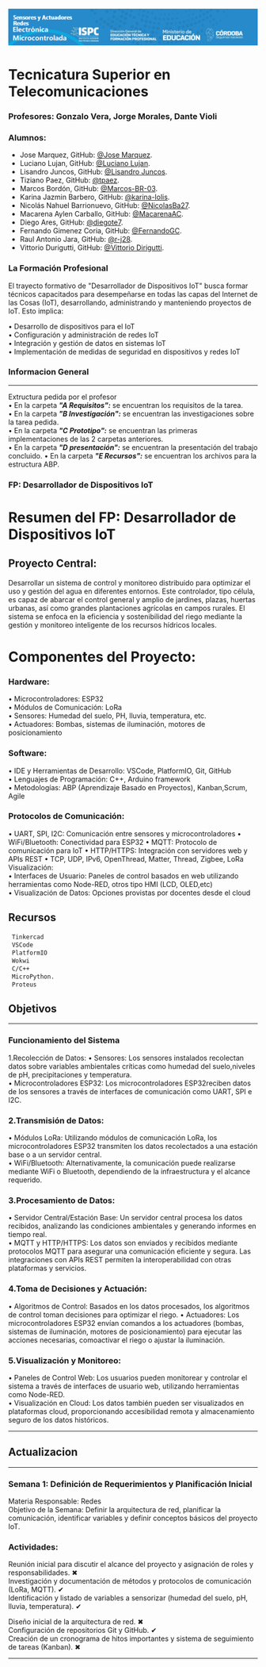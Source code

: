 
![alt text](/caratula.png)  

# Tecnicatura Superior en Telecomunicaciones
### Profesores: Gonzalo Vera, Jorge Morales, Dante Violi  
### Alumnos: 
- Jose Marquez, GitHub: [@Jose Marquez](https://github.com/marquezjose).
- Luciano Lujan, GitHub: [@Luciano Lujan](https://github.com/lucianoilujan).
- Lisandro Juncos, GitHub: [@Lisandro Juncos](https://github.com/Lisandro-05).
- Tiziano Paez, GitHub: [@tpaez](https://github.com/tpaez).
- Marcos Bordón, GitHub: [@Marcos-BR-03](https://github.com/Marcos-BR-03).
- Karina Jazmin Barbero, GitHub: [@karina-lolis](https://github.com/karina-lolis).
- Nicolás Nahuel Barrionuevo, GitHub: [@NicolasBa27](https://github.com/NicolasBa27).
- Macarena Aylen Carballo, GitHub: [@MacarenaAC](https://github.com/MacarenaAC).
- Diego Ares, GitHub: [@diegote7](https://github.com/diegote7).
- Fernando Gimenez Coria, GitHub: [@FernandoGC](https://github.com/FerCbr).
- Raul Antonio Jara, GitHub: [@r-j28](https://github.com/r-j28).
- Vittorio Durigutti, GitHub: [@Vittorio Dirigutti](https://github.com/vittoriodurigutti).

### La Formación Profesional
 
El trayecto formativo de "Desarrollador de Dispositivos IoT" busca formar técnicos capacitados para desempeñarse en todas las capas del Internet de las Cosas (IoT), desarrollando, administrando y manteniendo proyectos de IoT. Esto implica:

• Desarrollo de dispositivos para el IoT  
• Configuración y administración de redes IoT   
• Integración y gestión de datos en sistemas IoT  
• Implementación de medidas de seguridad en dispositivos y redes IoT  
### Informacion General
***
Extructura pedida por el profesor  
• En la carpeta ***"A Requisitos":*** se encuentran los requisitos de la tarea.   
• En la carpeta ***"B Investigación":*** se encuentran las investigaciones sobre la tarea pedida.  
• En la carpeta ***"C Prototipo":*** se encuentran las primeras implementaciones de las 2 carpetas anteriores.   
• En la carpeta ***"D presentación":*** se encuentran la presentación del trabajo concluido.
• En la carpeta ***"E Recursos":*** se encuentran los archivos para la estructura ABP.  


### FP: Desarrollador de Dispositivos IoT
 
# Resumen del FP: Desarrollador de Dispositivos IoT  

## Proyecto Central:   
Desarrollar un sistema de control y monitoreo distribuido para optimizar el uso y gestión del agua en diferentes entornos. Este controlador, tipo célula, es capaz de abarcar el control general y amplio de jardines, plazas, huertas urbanas, así como grandes plantaciones agrícolas en campos rurales. El sistema se enfoca en la eficiencia y sostenibilidad del riego mediante la gestión y monitoreo inteligente de los recursos hídricos locales.
 

# Componentes del Proyecto:

### Hardware:
• Microcontroladores: ESP32  
• Módulos de Comunicación: LoRa  
• Sensores: Humedad del suelo, PH, lluvia, temperatura, etc.  
• Actuadores: Bombas, sistemas de iluminación, motores de posicionamiento  

### Software:
• IDE y Herramientas de Desarrollo: VSCode, PlatformIO, Git, GitHub  
• Lenguajes de Programación: C++, Arduino framework  
• Metodologías: ABP (Aprendizaje Basado en Proyectos), Kanban,Scrum, Agile  

### Protocolos de Comunicación:
• UART, SPI, I2C: Comunicación entre sensores y microcontroladores
• WiFi/Bluetooth: Conectividad para ESP32
• MQTT: Protocolo de comunicación para IoT
• HTTP/HTTPS: Integración con servidores web y APIs REST
• TCP, UDP, IPv6, OpenThread, Matter, Thread, Zigbee, LoRa Visualización:  
• Interfaces de Usuario: Paneles de control basados en web utilizando herramientas como Node-RED, otros tipo HMI (LCD, OLED,etc)  
• Visualización de Datos: Opciones provistas por docentes desde el cloud  
## Recursos

```
 Tinkercad
 VSCode
 PlatformIO 
 Wokwi
 C/C++
 MicroPython.
 Proteus
```
## Objetivos
***
### Funcionamiento del Sistema
1.Recolección de Datos:
• Sensores: Los sensores instalados recolectan datos sobre variables ambientales críticas como humedad del suelo,niveles de pH, precipitaciones y temperatura.  
• Microcontroladores ESP32: Los microcontroladores ESP32reciben datos de los sensores a través de interfaces de comunicación como UART, SPI e I2C.  

### 2.Transmisión de Datos:
• Módulos LoRa: Utilizando módulos de comunicación LoRa, los microcontroladores ESP32 transmiten los datos recolectados a una estación base o a un servidor central.  
• WiFi/Bluetooth: Alternativamente, la comunicación puede realizarse mediante WiFi o Bluetooth, dependiendo de la infraestructura y el alcance requerido.  

### 3.Procesamiento de Datos:
• Servidor Central/Estación Base: Un servidor central procesa los datos recibidos, analizando las condiciones ambientales y generando informes en tiempo real.  
• MQTT y HTTP/HTTPS: Los datos son enviados y recibidos mediante protocolos MQTT para asegurar una comunicación eficiente y segura. Las integraciones con APIs REST permiten la interoperabilidad con otras plataformas y servicios.  

### 4.Toma de Decisiones y Actuación:
• Algoritmos de Control: Basados en los datos procesados, los algoritmos de control toman decisiones para optimizar el riego.
• Actuadores: Los microcontroladores ESP32 envían comandos a los actuadores (bombas, sistemas de iluminación, motores de posicionamiento) para ejecutar las acciones necesarias, comoactivar el riego o ajustar la iluminación.  

### 5.Visualización y Monitoreo:
• Paneles de Control Web: Los usuarios pueden monitorear y controlar el sistema a través de interfaces de usuario web, utilizando herramientas como Node-RED.  
• Visualización en Cloud: Los datos también pueden ser visualizados en plataformas cloud, proporcionando accesibilidad remota y almacenamiento seguro de los datos históricos.  
***

## Actualizacion
***
### Semana 1: Definición de Requerimientos y Planificación Inicial  
Materia Responsable: Redes  
Objetivo de la Semana: Definir la arquitectura de red, planificar la comunicación, identificar variables y definir conceptos básicos del proyecto IoT.  

### Actividades:
Reunión inicial para discutir el alcance del proyecto y asignación de roles y responsabilidades.  ✖   
Investigación y documentación de métodos y protocolos de comunicación (LoRa, MQTT).  ✔   
Identificación y listado de variables a sensorizar (humedad del suelo, pH, lluvia, temperatura).  ✔   

Diseño inicial de la arquitectura de red.  ✖  
Configuración de repositorios Git y GitHub. ✔   
Creación de un cronograma de hitos importantes y sistema de seguimiento de tareas (Kanban).  ✖  
***
